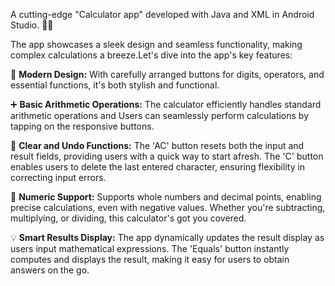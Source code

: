 A cutting-edge "Calculator app" developed with Java and XML in Android Studio. 📱🧮

The app showcases a sleek design and seamless functionality, making complex calculations a breeze.Let's dive into the app's key features:

🎨 **Modern Design:** With carefully arranged buttons for digits, operators, and essential functions, it's both stylish and functional.

➕ **Basic Arithmetic Operations:** The calculator efficiently handles standard arithmetic operations and Users can seamlessly perform calculations by tapping on the responsive buttons.

🔄 **Clear and Undo Functions:** The 'AC' button resets both the input and result fields, providing users with a quick way to start afresh. 
The 'C' button enables users to delete the last entered character, ensuring flexibility in correcting input errors.

🔢 **Numeric Support:** Supports whole numbers and decimal points, enabling precise calculations, even with negative values. 
Whether you're subtracting, multiplying, or dividing, this calculator's got you covered.

💡 **Smart Results Display:** The app dynamically updates the result display as users input mathematical expressions. 
The 'Equals' button instantly computes and displays the result, making it easy for users to obtain answers on the go.


